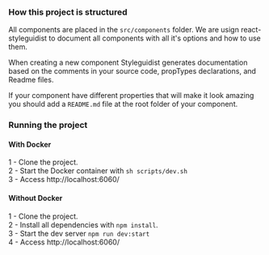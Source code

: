 ### How this project is structured

All components are placed in the `src/components` folder. We are usign react-styleguidist to document all components with all it's options and how to use them.

When creating a new component Styleguidist generates documentation based on the comments in your source code, propTypes declarations, and Readme files.

If your component have different properties that will make it look amazing you should add a `README.md` file at the root folder of your component.


### Running the project

#### With Docker  

1 - Clone the project.  
2 - Start the Docker container with `sh scripts/dev.sh`  
3 - Access http://localhost:6060/ 

#### Without Docker   

1 - Clone the project.  
2 - Install all dependencies with `npm install`.  
3 - Start the dev server `npm run dev:start`  
4 - Access http://localhost:6060/ 
